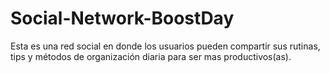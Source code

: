# Social-Network-BoostDay
Esta es una red social en donde los usuarios pueden compartir sus rutinas, tips y métodos de organización diaria para ser mas productivos(as).
